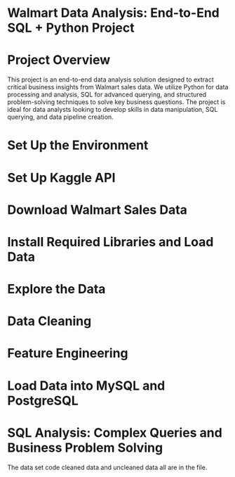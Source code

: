 # Walmart Data Analysis: End-to-End SQL + Python Project
# Project Overview
This project is an end-to-end data analysis solution designed to extract critical business insights from Walmart sales data. We utilize Python for data processing and analysis, SQL for advanced querying, and structured problem-solving techniques to solve key business questions. The project is ideal for data analysts looking to develop skills in data manipulation, SQL querying, and data pipeline creation.

# Set Up the Environment
# Set Up Kaggle API
# Download Walmart Sales Data
# Install Required Libraries and Load Data
# Explore the Data
# Data Cleaning
# Feature Engineering
# Load Data into MySQL and PostgreSQL
# SQL Analysis: Complex Queries and Business Problem Solving
 The data set code cleaned data and uncleaned data all are in the file.



